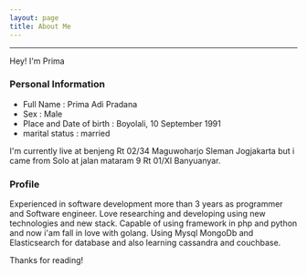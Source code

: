 ```yaml
---
layout: page
title: About Me
---
```


***

Hey! I'm Prima

### Personal Information

- Full Name : Prima Adi Pradana
- Sex : Male
- Place and Date of birth : Boyolali, 10 September 1991
- marital status : married

I'm currently live at benjeng Rt 02/34 Maguwoharjo Sleman Jogjakarta but i came from
Solo at jalan mataram 9 Rt 01/XI Banyuanyar.

### Profile

Experienced in software development more than 3 years as programmer and Software engineer. Love researching and developing using new technologies and new stack. Capable of using framework in php and python and now i'am fall in love with golang. Using Mysql MongoDb and Elasticsearch for database and also learning cassandra and couchbase.

Thanks for reading!
